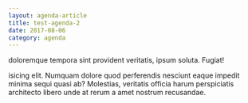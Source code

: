 ```yaml
---
layout: agenda-article
title: test-agenda-2
date: 2017-08-06
category: agenda
---
```


doloremque tempora sint provident veritatis, ipsum soluta. Fugiat!

isicing elit. Numquam dolore quod perferendis nesciunt eaque impedit minima sequi quasi ab? Molestias, veritatis officia harum perspiciatis architecto libero unde at rerum a amet nostrum recusandae.